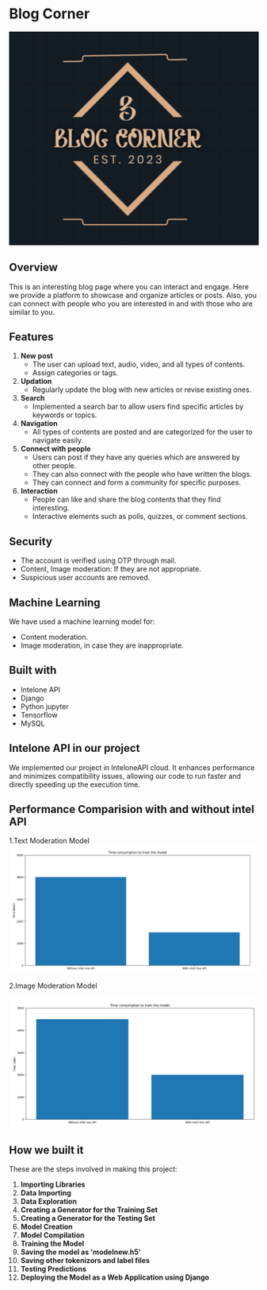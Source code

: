# Blog Corner
![Logo](/images/logo%20blogpage.png)
## Overview

This is an interesting blog page where you can interact and engage. Here we provide a platform to showcase and organize articles or posts. Also, you can connect with people who you are interested in and with those who are similar to you.

## Features
1. **New post**
   - The user can upload text, audio, video, and all types of contents.
   - Assign categories or tags.
2. **Updation**
   - Regularly update the blog with new articles or revise existing ones.
3. **Search**
   - Implemented a search bar to allow users find specific articles by keywords or topics.
4. **Navigation**
   - All types of contents are posted and are categorized for the user to navigate easily.
5. **Connect with people**
   - Users can post if they have any queries which are answered by other people.
   - They can also connect with the people who have written the blogs.
   - They can connect and form a community for specific purposes.
6. **Interaction**
   - People can like and share the blog contents that they find interesting.
   - Interactive elements such as polls, quizzes, or comment sections.

## Security
- The account is verified using OTP through mail.
- Content, Image moderation: If they are not appropriate.
- Suspicious user accounts are removed.

## Machine Learning
We have used a machine learning model for:
- Content moderation.
- Image moderation, in case they are inappropriate.

## Built with
- Intelone API
- Django
- Python jupyter
- Tensorflow
- MySQL

## Intelone API in our project
We implemented our project in InteloneAPI cloud. It enhances performance and minimizes compatibility issues, allowing our code to run faster and directly speeding up the execution time.

## Performance Comparision with and without intel API
1.Text Moderation Model
![Logo](/images/text%20mod.png)

2.Image Moderation Model

![logo](/images/image%20mod.png)

## How we built it

These are the steps involved in making this project:

1. **Importing Libraries**
2. **Data Importing**
3. **Data Exploration**
4. **Creating a Generator for the Training Set**
5. **Creating a Generator for the Testing Set**
6. **Model Creation**
7. **Model Compilation**
8. **Training the Model**
9. **Saving the model as 'modelnew.h5'**
10. **Saving other tokenizors and label files**
11. **Testing Predictions**
12. **Deploying the Model as a Web Application using Django**


